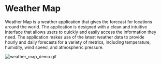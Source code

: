 # Weather Map

Weather Map is a weather application that gives the forecast for locations around the world. The application is designed with a clean and intuitive interface that allows users to quickly and easily access the information they need. The application makes use of the latest weather data to provide hourly and daily forecasts for a variety of metrics, including temperature, humidity, wind speed, and atmospheric pressure.


![weather_map_demo.gif](gifs%2Fweather_map_demo.gif)
